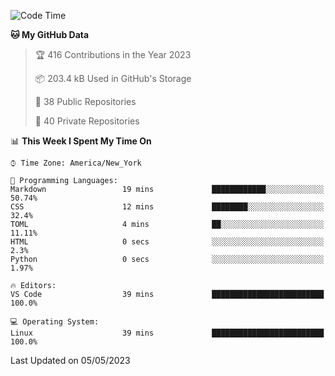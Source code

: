 <!--START_SECTION:waka-->
![Code Time](http://img.shields.io/badge/Code%20Time-180%20hrs%203%20mins-blue)

**🐱 My GitHub Data** 

> 🏆 416 Contributions in the Year 2023
 > 
> 📦 203.4 kB Used in GitHub's Storage 
 > 
> 📜 38 Public Repositories 
 > 
> 🔑 40 Private Repositories  
 > 
📊 **This Week I Spent My Time On** 

```text
⌚︎ Time Zone: America/New_York

💬 Programming Languages: 
Markdown                 19 mins             ████████████░░░░░░░░░░░░░   50.74% 
CSS                      12 mins             ████████░░░░░░░░░░░░░░░░░   32.4% 
TOML                     4 mins              ██░░░░░░░░░░░░░░░░░░░░░░░   11.11% 
HTML                     0 secs              ░░░░░░░░░░░░░░░░░░░░░░░░░   2.3% 
Python                   0 secs              ░░░░░░░░░░░░░░░░░░░░░░░░░   1.97%

🔥 Editors: 
VS Code                  39 mins             █████████████████████████   100.0%

💻 Operating System: 
Linux                    39 mins             █████████████████████████   100.0%

```


 Last Updated on 05/05/2023
<!--END_SECTION:waka-->